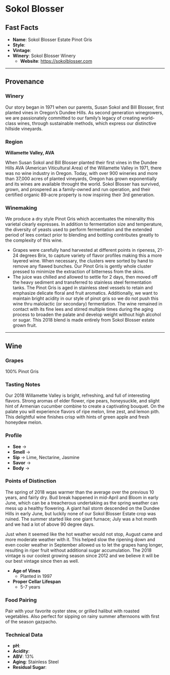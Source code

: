 # Sokol Blosser
## Fast Facts
 - **Name**: Sokol Blosser Estate Pinot Gris
 - **Style**: 
 - **Vintage**: 
 - **Winery**:  Sokol Blosser Winery
     - **Website**: https://sokolblosser.com
- - - -

## Provenance
### Winery
Our story began in 1971 when our parents, Susan Sokol and Bill Blosser, first planted vines in Oregon’s Dundee Hills. As second generation winegrowers, we are passionately committed to our family’s legacy of creating world-class wines, through sustainable methods, which express our distinctive hillside vineyards.

### Region
**Willamette Valley, AVA**

When Susan Sokol and Bill Blosser planted their first vines in the Dundee Hills AVA (American Viticultural Area) of the Willamette Valley in 1971, there was no wine industry in Oregon. Today, with over 900 wineries and more than 37,000 acres of planted vineyards, Oregon has grown exponentially and its wines are available throught the world. Sokol Blosser has survived, grown, and prospered as a family-owned and run operation, and their certified organic 89-acre property is now inspiring their 3rd generation.

### Winemaking 
We produce a dry style Pinot Gris which accentuates the minerality this varietal clearly expresses. In addition to fermentation size and temperature, the diversity of yeasts used to perform fermentation and the extended period of lees contact prior to blending and bottling contributes greatly to the complexity of this wine.
 - Grapes were carefully hand harvested at different points in ripeness, 21-24 degrees Brix, to capture variety of flavor profiles making this a more layered wine. When necessary, the clusters were sorted by hand to remove any flawed bunches. Our Pinot Gris is gently whole cluster pressed to minimize the extraction of bitterness from the skins.
 - The juice was chilled and allowed to settle for 2 days, then moved off the heavy sediment and transferred to stainless steel fermentation tanks. The Pinot Gris is aged in stainless steel vessels to retain and emphasize delicate floral and fruit aromatics. Additionally, we want to maintain bright acidity in our style of pinot gris so we do not push this wine thru malolactic (or secondary) fermentation. The wine remained in contact with its fine lees and stirred multiple times during the aging process to broaden the palate and develop weight without high alcohol or sugar. This 2018 blend is made entirely from Sokol Blosser estate grown fruit.
- - - -

## Wine
### Grapes
100% Pinot Gris

### Tasting Notes
Our 2018 Willamette Valley is bright, refreshing, and full of interesting flavors. Strong aromas of elder flower, ripe pears, honeysuckle, and slight hint of Armenian cucumber combine to create a captivating bouquet. On the palate you will experience flavors of ripe melon, lime zest, and lemon pith. This delightful wine finishes crisp with hints of green apple and fresh honeydew melon.

### Profile
 - **See** →  
 - **Smell** → 
 - **Sip** → Lime, Nectarine, Jasmine
 - **Savor** → 
 - **Body** → 

### Points of Distinction
The spring of 2018 wqas warmer than the average over the previous 10 years, and fairly dry. Bud break happened in mid-April and Bloom in early June, which can be a treacherous undertaking as the spring weather can mess up a healthy flowering. A giant hail storm descended on the Dundee Hills in early June, but luckily none of our Sokol Blosser Estate crop was ruined. The summer started like one giant furnace; July was a hot month and we had a lot of above 90 degree days. 

Just when it seemed like the hot weather would not stop, August came and more moderate weather with it. This helped slow the ripening down and even cooler weather in September allowed us to let the grapes hang longer, resulting in riper fruit without additional sugar accumulation. The 2018 vintage is our coolest growing season since 2012 and we believe it will be our best vintage since then as well.
 - **Age of Vines**
    - Planted in 1997
 - **Proper Cellar Lifespan**
     - 5-7 years

### Food Pairing
Pair with your favorite oyster stew, or grilled halibut with roasted vegetables. Also perfect for sipping on rainy summer afternoons with first of the season gazpacho.

### Technical Data
 - **pH**: 
 - **Acidity**: 
 - **ABV**: 13%
 - **Aging**: Stainless Steel
 - **Residual Sugar**: 
